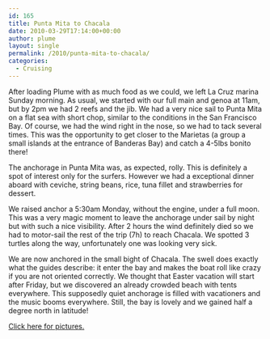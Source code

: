 ```yaml
---
id: 165
title: Punta Mita to Chacala
date: 2010-03-29T17:14:00+00:00
author: plume
layout: single
permalink: /2010/punta-mita-to-chacala/
categories:
  - Cruising
---
```

After loading Plume with as much food as we could, we left La Cruz marina Sunday
morning. As usual, we started with our full main and genoa at 11am, but by 2pm
we had 2 reefs and the jib. We had a very nice sail to Punta Mita on a flat sea
with short chop, similar to the conditions in the San Francisco Bay. Of course,
we had the wind right in the nose, so we had to tack several times. This was the
opportunity to get closer to the Marietas (a group a small islands at the
entrance of Banderas Bay) and catch a 4-5lbs bonito there!

The anchorage in Punta Mita was, as expected, rolly. This is definitely a spot
of interest only for the surfers. However we had a exceptional dinner aboard
with ceviche, string beans, rice, tuna fillet and strawberries for dessert.

We raised anchor a 5:30am Monday, without the engine, under a full moon. This
was a very magic moment to leave the anchorage under sail by night but with such
a nice visibility. After 2 hours the wind definitely died so we had to
motor-sail the rest of the trip (7h) to reach Chacala. We spotted 3 turtles
along the way, unfortunately one was looking very sick.

We are now anchored in the small bight of Chacala. The swell does exactly what
the guides describe: it enter the bay and makes the boat roll like crazy if you
are not oriented correctly. We thought that Easter vacation will start after
Friday, but we discovered an already crowded beach with tents everywhere. This
supposedly quiet anchorage is filled with vacationers and the music booms
everywhere. Still, the bay is lovely and we gained half a degree north in
latitude!

[Click here for pictures.](http://plume.flupes.org/gallery/?level=album&id=36)